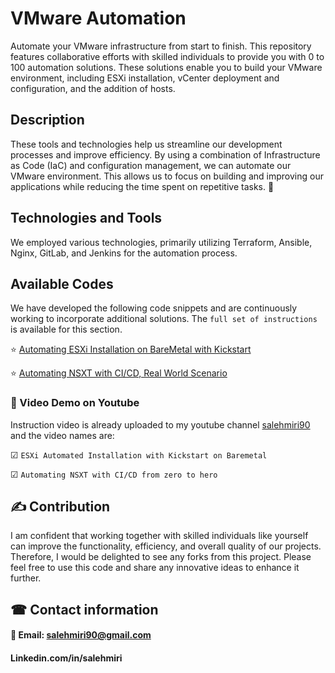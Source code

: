 # VMware Automation
Automate your VMware infrastructure from start to finish. 
This repository features collaborative efforts with skilled individuals to provide you with 0 to 100 automation solutions. These solutions enable you to build your VMware environment, including ESXi installation, vCenter deployment and configuration, and the addition of hosts.

## Description
These tools and technologies help us streamline our development processes and improve efficiency. By using a combination of Infrastructure as Code (IaC) and configuration management, we can automate our VMware environment. This allows us to focus on building and improving our applications while reducing the time spent on repetitive tasks. 🚀

## Technologies and Tools
We employed various technologies, primarily utilizing Terraform, Ansible, Nginx, GitLab, and Jenkins for the automation process.

## Available Codes
We have developed the following code snippets and are continuously working to incorporate additional solutions. The `full set of instructions` is available for this section.

⭐ [Automating ESXi Installation on BareMetal with Kickstart](https://github.com/salehmiri90/VMware_Automation/tree/master/Auto_Install_ESXi)

⭐ [Automating NSXT with CI/CD, Real World Scenario](https://github.com/salehmiri90/VMware_Automation/tree/master/Automate_NSXT-CI-CD)

### 🎥 Video Demo on Youtube
Instruction video is already uploaded to my youtube channel [salehmiri90](https://youtube.com/salehmiri90) and the video names are:

&#9745; `ESXi Automated Installation with Kickstart on Baremetal`

&#9745; `Automating NSXT with CI/CD from zero to hero`

## ✍ Contribution
I am confident that working together with skilled individuals like yourself can improve the functionality, efficiency, and overall quality of our projects. Therefore, I would be delighted to see any forks from this project. Please feel free to use this code and share any innovative ideas to enhance it further.

## ☎ Contact information
#### 📧 Email: salehmiri90@gmail.com
#### Linkedin.com/in/salehmiri
